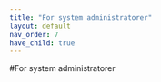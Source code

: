```yaml
---
title: "For system administratorer"
layout: default
nav_order: 7
have_child: true
---
```

#For system administratorer